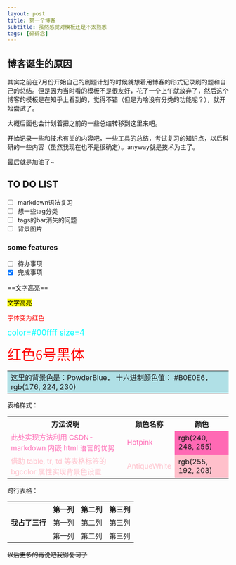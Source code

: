 ```yaml
---
layout: post
title: 第一个博客
subtitle: 虽然感觉对模板还是不太熟悉
tags: [碎碎念]
---
```


## 博客诞生的原因

其实之前在7月份开始自己的刷题计划的时候就想着用博客的形式记录刷的题和自己的总结。但是因为当时看的模板不是很友好，花了一个上午就放弃了，然后这个博客的模板是在知乎上看到的，觉得不错（但是为啥没有分类的功能呢？），就开始尝试了。

大概后面也会计划着把之前的一些总结转移到这里来吧。

开始记录一些和技术有关的内容吧，一些工具的总结，考试复习的知识点，以后科研的一些内容（虽然我现在也不是很确定）。anyway就是技术为主了。

最后就是加油了~

## TO DO LIST

- [ ] markdown语法复习
- [ ] 想一些tag分类
- [ ] tags的bar消失的问题
- [ ] 背景图片

### some features

- [ ] 待办事项
- [x] 完成事项

==文字高亮==

<mark>文字高亮</mark>

<font color=red>字体变为红色</font>

<font color=#00ffff size=4>color=#00ffff size=4</font>

<font color=red size=6 face="黑体">红色6号黑体</font>

<table><tr><td bgcolor=PowderBlue>这里的背景色是：PowderBlue，  十六进制颜色值： #B0E0E6，rgb(176, 224, 230)</td></tr></table>

表格样式：

<table><tbody>
    <tr>
        <th>方法说明</th><th>颜色名称</th><th>颜色</th>
    </tr>
    <tr>
        <td><font color="Hotpink">此处实现方法利用 CSDN-markdown 内嵌 html 语言的优势</font></td><td><font color="Hotpink">Hotpink</font></td><td bgcolor="Hotpink">rgb(240, 248, 255)</td>
    </tr>
    <tr>
        <td><font color="Pink">借助 table, tr, td 等表格标签的 bgcolor 属性实现背景色设置</font></td><td><font color="pink">AntiqueWhite</font></td><td bgcolor="Pink">rgb(255, 192, 203)</td>
    </tr>
</table>


跨行表格：

<table><tbody>
    <tr>
        <th rowspan="3">我占了三行</th>
        <th>第一列</th>
        <th>第二列</th>
        <th>第三列</th>
    </tr>
    <tr>
        <td>第一列</td>
        <td>第二列</td>
        <td>第三列</td>
    </tr>
    <tr>
        <td>第一列</td>
        <td>第二列</td>
        <td>第三列</td>
    </tr>
</table>  

~~以后更多的再说吧我得复习了~~
